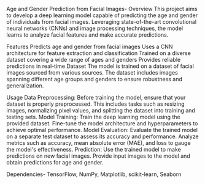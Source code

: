 Age and Gender Prediction from Facial Images-
Overview
This project aims to develop a deep learning model capable of predicting the age and gender of individuals from facial images. Leveraging state-of-the-art convolutional neural networks (CNNs) and image processing techniques, the model learns to analyze facial features and make accurate predictions.

Features
Predicts age and gender from facial images
Uses a CNN architecture for feature extraction and classification
Trained on a diverse dataset covering a wide range of ages and genders
Provides reliable predictions in real-time
Dataset
The model is trained on a dataset of facial images sourced from various sources. The dataset includes images spanning different age groups and genders to ensure robustness and generalization.

Usage
Data Preprocessing: Before training the model, ensure that your dataset is properly preprocessed. This includes tasks such as resizing images, normalizing pixel values, and splitting the dataset into training and testing sets.
Model Training: Train the deep learning model using the provided dataset. Fine-tune the model architecture and hyperparameters to achieve optimal performance.
Model Evaluation: Evaluate the trained model on a separate test dataset to assess its accuracy and performance. Analyze metrics such as accuracy, mean absolute error (MAE), and loss to gauge the model's effectiveness.
Prediction: Use the trained model to make predictions on new facial images. Provide input images to the model and obtain predictions for age and gender.

Dependencies-
TensorFlow,
NumPy,
Matplotlib,
scikit-learn,
Seaborn
